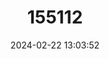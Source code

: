 ---
title: "155112"
category: "Stemonosudis gracilis"
draft: false
date: 2024-02-22 13:03:52
languages:
  Spanish; Castilian: ["Barracudina Traslúcida"]
---